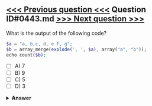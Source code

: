 [<<< Previous question <<<](0442.md)   Question ID#0443.md   [>>> Next question >>>](0444.md)
---

What is the output of the following code?

```php
$a = "a, b,c, d, e f, g";
$b = array_merge(explode(', ', $a), array("a", "b"));
echo count($b);
```

- [ ] A) 7
- [ ] B) 9
- [ ] C) 5
- [ ] D) 3

<details><summary><b>Answer</b></summary>
<p>
  Answer: <strong>A</strong>
</p>
</details>
